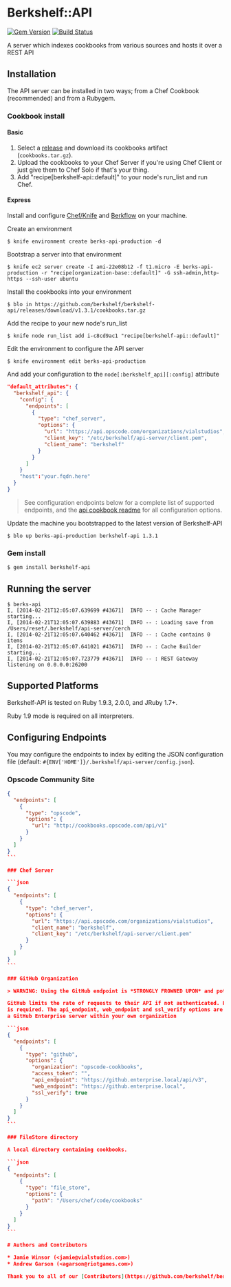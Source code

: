 # Berkshelf::API
[![Gem Version](https://badge.fury.io/rb/berkshelf-api.png)](http://badge.fury.io/rb/berkshelf-api)
[![Build Status](https://secure.travis-ci.org/berkshelf/berkshelf-api.png?branch=master)](http://travis-ci.org/berkshelf/berkshelf-api)

A server which indexes cookbooks from various sources and hosts it over a REST API

## Installation

The API server can be installed in two ways; from a Chef Cookbook (recommended) and from a Rubygem.

### Cookbook install

#### Basic

1. Select a [release](https://github.com/berkshelf/berkshelf-api/releases) and download its cookbooks artifact (`cookbooks.tar.gz`).
2. Upload the cookbooks to your Chef Server if you're using Chef Client or just give them to Chef Solo if that's your thing.
3. Add "recipe[berkshelf-api::default]" to your node's run_list and run Chef.

#### Express

Install and configure [Chef/Knife](https://github.com/opscode/chef) and [Berkflow](https://github.com/reset/berkflow) on your machine.

Create an environment

    $ knife environment create berks-api-production -d

Bootstrap a server into that environment

    $ knife ec2 server create -I ami-22e08b12 -f t1.micro -E berks-api-production -r "recipe[organization-base::default]" -G ssh-admin,http-https --ssh-user ubuntu

Install the cookbooks into your environment

    $ blo in https://github.com/berkshelf/berkshelf-api/releases/download/v1.3.1/cookbooks.tar.gz

Add the recipe to your new node's run_list

    $ knife node run_list add i-c8cd9ac1 "recipe[berkshelf-api::default]"

Edit the environment to configure the API server

    $ knife environment edit berks-api-production

And add your configuration to the `node[:berkshelf_api][:config]` attribute

```json
"default_attributes": {
  "berkshelf_api": {
    "config": {
      "endpoints": [
        {
          "type": "chef_server",
          "options": {
            "url": "https://api.opscode.com/organizations/vialstudios",
            "client_key": "/etc/berkshelf/api-server/client.pem",
            "client_name": "berkshelf"
          }
        }
      ]
    }
    "host":"your.fqdn.here"
  }
}
```

> See configuration endpoints below for a complete list of supported endpoints, and the [api cookbook readme](https://github.com/berkshelf/berkshelf-api/tree/master/cookbook) for all configuration options.

Update the machine you bootstrapped to the latest version of Berkshelf-API

    $ blo up berks-api-production berkshelf-api 1.3.1

### Gem install

    $ gem install berkshelf-api

## Running the server

    $ berks-api
    I, [2014-02-21T12:05:07.639699 #43671]  INFO -- : Cache Manager starting...
    I, [2014-02-21T12:05:07.639883 #43671]  INFO -- : Loading save from /Users/reset/.berkshelf/api-server/cerch
    I, [2014-02-21T12:05:07.640462 #43671]  INFO -- : Cache contains 0 items
    I, [2014-02-21T12:05:07.641021 #43671]  INFO -- : Cache Builder starting...
    I, [2014-02-21T12:05:07.723779 #43671]  INFO -- : REST Gateway listening on 0.0.0.0:26200

## Supported Platforms

Berkshelf-API is tested on Ruby 1.9.3, 2.0.0, and JRuby 1.7+.

Ruby 1.9 mode is required on all interpreters.

## Configuring Endpoints

You may configure the endpoints to index by editing the JSON configuration file (default: `#{ENV['HOME']}/.berkshelf/api-server/config.json`).

### Opscode Community Site

````json
{
  "endpoints": [
    {
      "type": "opscode",
      "options": {
        "url": "http://cookbooks.opscode.com/api/v1"
      }
    }
  ]
}
```

### Chef Server

```json
{
  "endpoints": [
    {
      "type": "chef_server",
      "options": {
        "url": "https://api.opscode.com/organizations/vialstudios",
        "client_name": "berkshelf",
        "client_key": "/etc/berkshelf/api-server/client.pem"
      }
    }
  ]
}
```

### GitHub Organization

> WARNING: Using the GitHub endpoint is *STRONGLY FROWNED UPON* and potentially *DANGEROUS*. Please consider setting up a proper release process for the cookbooks you wish to index instead where they are uploaded to the community site or a Chef Server and use the chef_server endpoint instead.

GitHub limits the rate of requests to their API if not authenticated. For this reason the access_token option
is required. The api_endpoint, web_endpoint and ssl_verify options are only needed when you want to point to
a GitHub Enterprise server within your own organization

```json
{
  "endpoints": [
    {
      "type": "github",
      "options": {
        "organization": "opscode-cookbooks",
        "access_token": "",
        "api_endpoint": "https://github.enterprise.local/api/v3",
        "web_endpoint": "https://github.enterprise.local",
        "ssl_verify": true
      }
    }
  ]
}
```

### FileStore directory

A local directory containing cookbooks.

```json
{
  "endpoints": [
    {
      "type": "file_store",
      "options": {
        "path": "/Users/chef/code/cookbooks"
      }
    }
  ]
}
```

# Authors and Contributors

* Jamie Winsor (<jamie@vialstudios.com>)
* Andrew Garson (<agarson@riotgames.com>)

Thank you to all of our [Contributors](https://github.com/berkshelf/berkshelf-api/graphs/contributors), testers, and users.
